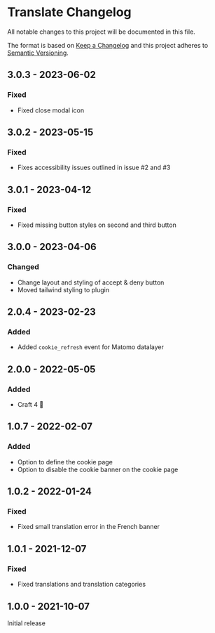 # Translate Changelog

All notable changes to this project will be documented in this file.

The format is based on [Keep a Changelog](http://keepachangelog.com/) and this project adheres to [Semantic Versioning](http://semver.org/).

## 3.0.3 - 2023-06-02
### Fixed
- Fixed close modal icon


## 3.0.2 - 2023-05-15
### Fixed
- Fixes accessibility issues outlined in issue #2 and #3

## 3.0.1 - 2023-04-12
### Fixed
- Fixed missing button styles on second and third button

## 3.0.0 - 2023-04-06
### Changed
- Change layout and styling of accept & deny button
- Moved tailwind styling to plugin


## 2.0.4 - 2023-02-23
### Added
- Added ``cookie_refresh`` event for Matomo datalayer


## 2.0.0 - 2022-05-05
### Added
- Craft 4 🚀

## 1.0.7 - 2022-02-07
### Added
- Option to define the cookie page
- Option to disable the cookie banner on the cookie page


## 1.0.2 - 2022-01-24
### Fixed
- Fixed small translation error in the French banner


## 1.0.1 - 2021-12-07
### Fixed
- Fixed translations and translation categories

## 1.0.0 - 2021-10-07

Initial release
